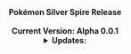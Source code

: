 <div align="center">
 <b>Pokémon Silver Spire Release<b/>
<br />
<br />
 <b>Current Version: Alpha 0.0.1</b>
<br />

<details>
 <br />
<summary><b>Updates:</b></summary>
  <br />
- Updated Maps <br />
  <br />
- Updated Dialogue <br />
  <br />
- Added Trainers <br />
  <br />
</div>
